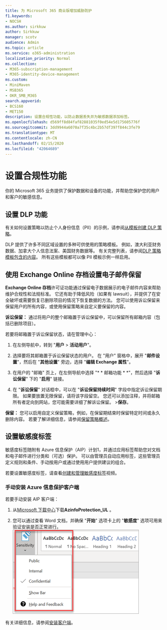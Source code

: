 ```yaml
---
title: 为 Microsoft 365 商业版增加威胁防护
f1.keywords:
- NOCSH
ms.author: sirkkuw
author: Sirkkuw
manager: scotv
audience: Admin
ms.topic: article
ms.service: o365-administration
localization_priority: Normal
ms.collection:
- M365-subscription-management
- M365-identity-device-management
ms.custom:
- MiniMaven
- MSB365
- OKR_SMB_M365
search.appverid:
- BCS160
- MET150
description: 设置合规性功能，以防止数据丢失并为敏感数据添加标签。
ms.openlocfilehash: d569ff8d84faf82881035f0ed54e5d175605776f
ms.sourcegitcommit: 3dd9944a6070a7f35c4bc2b57df397f844c3fe79
ms.translationtype: MT
ms.contentlocale: zh-CN
ms.lasthandoff: 02/15/2020
ms.locfileid: "42064689"
---
```

# <a name="set-up-compliance-features"></a>设置合规性功能

你的 Microsoft 365 业务提供了保护数据和设备的功能，并帮助您保护您的用户和客户的敏感信息。

## <a name="set-up-dlp-features"></a>设置 DLP 功能

有关如何设置策略以防止个人身份信息（PII）的示例，请参阅[从模板创建 DLP 策略](https://support.office.com/article/59414438-99f5-488b-975c-5023f2254369)。 
  
DLP 提供了许多不同区域设置的多种可供使用的策略模板。 例如，澳大利亚财务数据、加拿大个人信息法案、美国财务数据等。 有关完整列表，请参阅[DLP 策略模板包含的内容](https://support.office.com/article/c2e588d3-8f4f-4937-a286-8c399f28953a)。 所有这些模板都可以像 PII 模板示例一样启用。 
  
## <a name="set-up-email-retention-with-exchange-online-archiving"></a>使用 Exchange Online 存档设置电子邮件保留

 **Exchange Online 存档**许可证功能通过保留电子数据展示的电子邮件内容来帮助维护合规性和法规标准。 它还有助于降低风险（如果有 lawsuit），并提供了在安全破坏或需要恢复已删除项目的情况下恢复数据的方法。 您可以使用诉讼保留来保留用户的所有内容，或使用保留策略来自定义要保留的内容。
  
**诉讼保留：** 通过将用户的整个邮箱置于诉讼保留中，可以保留所有邮箱内容（包括已删除项目）。 
    
若要将邮箱置于诉讼保留状态，请在管理中心：
    
1. 在左侧导航中，转到 "**用户** \> **活动用户**"。
    
2. 选择要将其邮箱置于诉讼保留状态的用户。 在 "用户" 窗格中，展开 "**邮件设置**"，然后在 "**其他设置**" 旁边，选择 "**编辑 Exchange 属性**"。
    
3. 在用户的 "邮箱" 页上，在左侧导航中选择 "* * 邮箱功能 * *"，然后选择 "**诉讼保留**" 下的 "**启用**" 链接。
    
4. 在 "**诉讼保留**" 对话框中，可以在 "**诉讼保留持续时间**" 字段中指定诉讼保留期限。 如果要放置无限保留，请将该字段留空。 您还可以添加注释，并将邮箱所有者定向到网站，您可能需要详细了解诉讼保留。 \>**保存**。
    
**保留：** 您可以启用自定义保留策略，例如，在保留期结束时保留特定时间或永久删除内容。 若要了解详细信息，请参阅[保留策略概述](https://support.office.com/article/5e377752-700d-4870-9b6d-12bfc12d2423)。

## <a name="set-up-sensitivity-labels"></a>设置敏感度标签

敏感度标签随附有 Azure 信息保护（AIP）计划1，并通过应用标签帮助您对文档和电子邮件进行分类和（可选）保护。 可以由管理员自动应用标签，这些管理员定义规则和条件、手动按用户或通过使用用户提供建议的组合。

若要设置敏感度标签，请查看[创建和管理敏感度标签](https://support.office.com/article/2fb96b54-7dd2-4f0c-ac8d-170790d4b8b9)视频。



### <a name="install-the-azure-information-protection-client-manually"></a>手动安装 Azure 信息保护客户端

若要手动安装 AIP 客户端：

1. 从[Microsoft 下载中心](https://www.microsoft.com/download/details.aspx?id=53018)下载**AzinfoProtection_UL** 。
 
2. 您可以通过查看 Word 文档，并确保 "**开始**" 选项卡上的 "**敏感度**" 选项可用来验证安装是否正常进行。
<br/>![Word 文档中的 "保护" 选项卡下拉箭头。](../media/word-sensitivity.png)

有关详细信息，请参阅[安装客户端](https://docs.microsoft.com/azure/information-protection/infoprotect-tutorial-step3)。

